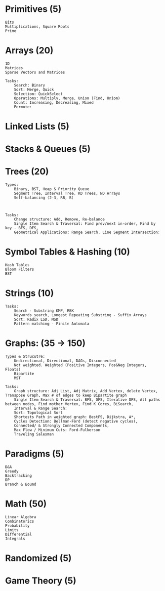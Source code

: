 # Primitives (5)
    Bits
    Multiplications, Square Roots
    Prime
    
# Arrays (20)
    1D
    Matrices
    Sparse Vectors and Matrices
    
    Tasks:
        Search: Binary
        Sort: Merge, Quick       
        Selection: QuickSelect
        Operations: Multiply, Merge, Union (Find, Union) 
        Count: Increasing, Decreasing, Mixed
        Permute: 
        
# Linked Lists (5)


# Stacks & Queues (5)


# Trees (20)
    Types:
        Binary, BST, Heap & Priority Queue
        Segment Tree, Interval Tree, KD Trees, ND Arrays
        Self-balancing (2-3, RB, B)
        


    Tasks:
        Change structure: Add, Remove, Re-balance
        Single Item Search & Traversal: Find prev/next in-order, Find by key - BFS, DFS,
        Geometrical Applications: Range Search, Line Segment Intersection:

# Symbol Tables & Hashing (10)
    Hash Tables
    Bloom Filters
    BST

# Strings (10)
    Tasks:
        Search - Substring KMP, RBK
        Keywords search, Longest Repeating Substring - Suffix Arrays
        Sort: Radix LSD, MSD
        Pattern matching - Finite Automata

# Graphs: (35 -> 150)
    Types & Strucutre:
        Undirectional, Directional, DAGs, Disconnected
        Not weighted. Weighted (Positive Integers, Pos&Neg Integers, Floats)
        Bipartite
        MST

    Tasks:
        Graph structure: Adj List, Adj Matrix, Add Vertex, delete Vertex, Transpose Graph, Max # of edges to keep Bipartite graph
        Single Item Search & Traversal: BFS, DFS, Iterative DFS, All paths between nodes, Find mother Vertex, Find K Cores, BiSearch,
        Interval & Range Search:
        Sort: Topological Sort
        Shortests Path in weighted graph: BestFS, Dijkstra, A*,
        Cycles Detection: Bellman-Ford (detect negative cycles),
        Connected/ & Strongly Connected Components,
        Max Flow / Minimum Cuts: Ford-Fulkerson
        Traveling Salesman


# Paradigms (5)
    D&A
    Greedy 
    Backtracking
    DP
    Branch & Bound

# Math (50)
    Linear Algebra
    Combinatorics
    Probability
    Limits
    Differential
    Integrals
    
# Randomized (5)

# Game Theory (5)